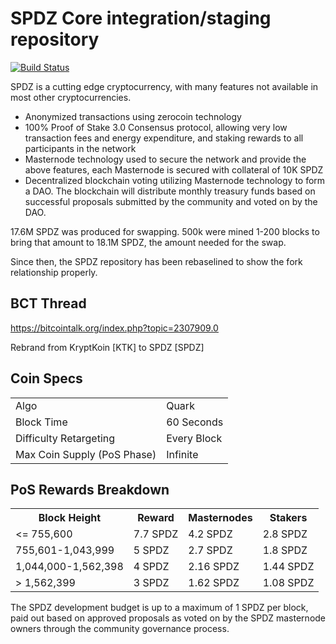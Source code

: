SPDZ Core integration/staging repository
=====================================

[![Build Status](https://travis-ci.org/SPDZproject/SPDZ.svg?branch=master)](https://travis-ci.org/SPDZproject/SPDZ)

SPDZ is a cutting edge cryptocurrency, with many features not available in most other cryptocurrencies.
- Anonymized transactions using zerocoin technology
- 100% Proof of Stake 3.0 Consensus protocol, allowing very low transaction fees and energy expenditure, and staking rewards to all participants in the network
- Masternode technology used to secure the network and provide the above features, each Masternode is secured
  with collateral of 10K SPDZ
- Decentralized blockchain voting utilizing Masternode technology to form a DAO. The blockchain will distribute monthly treasury funds based on successful proposals submitted by the community and voted on by the DAO.

17.6M SPDZ was produced for swapping. 500k were mined 1-200 blocks to bring that amount to 18.1M SPDZ, the amount needed for the swap.

Since then, the SPDZ repository has been rebaselined to show the fork relationship properly.

## BCT Thread ##

https://bitcointalk.org/index.php?topic=2307909.0

Rebrand from KryptKoin [KTK] to SPDZ [SPDZ]

## Coin Specs ##
<table>
<tr><td>Algo</td><td>Quark</td></tr>
<tr><td>Block Time</td><td>60 Seconds</td></tr>
<tr><td>Difficulty Retargeting</td><td>Every Block</td></tr>
<tr><td>Max Coin Supply (PoS Phase)</td><td>Infinite</td></tr>
</table>

## PoS Rewards Breakdown ##

<table>
<th>Block Height</th><th>Reward</th><th>Masternodes</th><th>Stakers</th>
<tr><td><= 755,600</td><td>7.7 SPDZ</td><td>4.2 SPDZ</td><td>2.8 SPDZ</td></tr>
<tr><td>755,601-1,043,999</td><td>5 SPDZ</td><td>2.7 SPDZ</td><td>1.8 SPDZ</td></tr>
<tr><td>1,044,000-1,562,398</td><td>4 SPDZ</td><td>2.16 SPDZ</td><td>1.44 SPDZ</td></tr>
<tr><td>> 1,562,399</td><td>3 SPDZ</td><td>1.62 SPDZ</td><td>1.08 SPDZ</td></tr>
</table>

The SPDZ development budget is up to a maximum of 1 SPDZ per block, paid out based on approved proposals as voted on by the SPDZ masternode owners through the community governance process.
